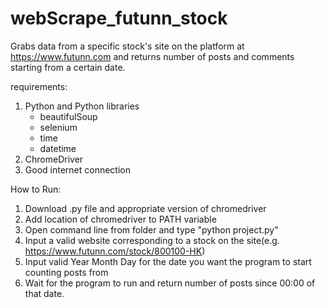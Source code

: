 # webScrape_futunn_stock
Grabs data from a specific stock's site on the platform at https://www.futunn.com and returns number of posts and comments starting from a certain date.

requirements:
 1. Python and Python libraries
    - beautifulSoup
    - selenium
    - time
    - datetime
  2. ChromeDriver
  3. Good internet connection

How to Run:
  1. Download .py file and appropriate version of chromedriver
  2. Add location of chromedriver to PATH variable
  3. Open command line from folder and type "python project.py"
  4. Input a valid website corresponding to a stock on the site(e.g. https://www.futunn.com/stock/800100-HK)
  5. Input valid Year Month Day for the date you want the program to start counting posts from
  6. Wait for the program to run and return number of posts since 00:00 of that date.
